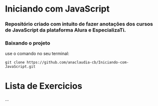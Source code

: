 # Iniciando com JavaScript
### Repositório criado com intuito de fazer anotações dos cursos de JavaScript da plataforma Alura e EspecializaTi.

### Baixando o projeto
use o comando no seu terminal:
```
git clone https://github.com/anaclaudia-cb/Iniciando-com-JavaScript.git
```

# Lista de Exercicios
...
